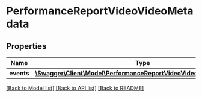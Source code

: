 # PerformanceReportVideoVideoMetadata

## Properties
Name | Type | Description | Notes
------------ | ------------- | ------------- | -------------
**events** | [**\Swagger\Client\Model\PerformanceReportVideoVideoMetadataEvents[]**](PerformanceReportVideoVideoMetadataEvents.md) |  | [optional] 

[[Back to Model list]](../README.md#documentation-for-models) [[Back to API list]](../README.md#documentation-for-api-endpoints) [[Back to README]](../README.md)


